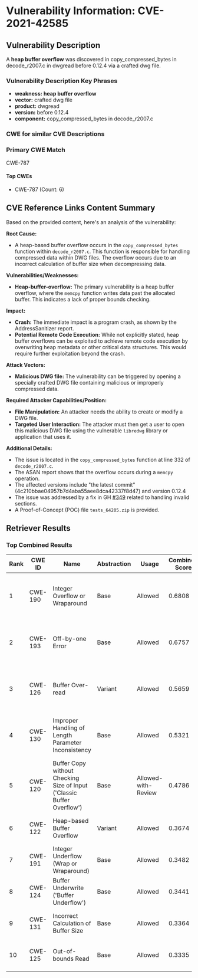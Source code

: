 # Vulnerability Information: CVE-2021-42585

## Vulnerability Description
A **heap buffer overflow** was discovered in copy_compressed_bytes in decode_r2007.c in dwgread before 0.12.4 via a crafted dwg file.

### Vulnerability Description Key Phrases
- **weakness:** **heap buffer overflow**
- **vector:** crafted dwg file
- **product:** dwgread
- **version:** before 0.12.4
- **component:** copy_compressed_bytes in decode_r2007.c

### CWE for similar CVE Descriptions
### Primary CWE Match
CWE-787

#### Top CWEs
- CWE-787 (Count: 6)

## CVE Reference Links Content Summary
Based on the provided content, here's an analysis of the vulnerability:

**Root Cause:**
- A heap-based buffer overflow occurs in the `copy_compressed_bytes` function within `decode_r2007.c`. This function is responsible for handling compressed data within DWG files. The overflow occurs due to an incorrect calculation of buffer size when decompressing data.

**Vulnerabilities/Weaknesses:**
- **Heap-buffer-overflow:** The primary vulnerability is a heap buffer overflow, where the `memcpy` function writes data past the allocated buffer. This indicates a lack of proper bounds checking.

**Impact:**
- **Crash:** The immediate impact is a program crash, as shown by the AddressSanitizer report.
- **Potential Remote Code Execution:** While not explicitly stated, heap buffer overflows can be exploited to achieve remote code execution by overwriting heap metadata or other critical data structures. This would require further exploitation beyond the crash.

**Attack Vectors:**
- **Malicious DWG file:** The vulnerability can be triggered by opening a specially crafted DWG file containing malicious or improperly compressed data.

**Required Attacker Capabilities/Position:**
- **File Manipulation:** An attacker needs the ability to create or modify a DWG file.
- **Targeted User Interaction:** The attacker must then get a user to open this malicious DWG file using the vulnerable `libredwg` library or application that uses it.

**Additional Details:**
- The issue is located in the `copy_compressed_bytes` function at line 332 of `decode_r2007.c`.
- The ASAN report shows that the overflow occurs during a `memcpy` operation.
- The affected versions include "the latest commit" (4c210bbae04957b7d4aba55aee8dca42337f8d47) and version 0.12.4
- The issue was addressed by a fix in GH [#349](https://github.com/LibreDWG/libredwg/issues/349) related to handling invalid sections.
- A Proof-of-Concept (POC) file `tests_64205.zip` is provided.

## Retriever Results

### Top Combined Results

| Rank | CWE ID | Name | Abstraction | Usage | Combined Score | Retrievers | Individual Scores |
|------|--------|------|-------------|-------|---------------|------------|-------------------|
| 1 | CWE-190 | Integer Overflow or Wraparound | Base | Allowed | 0.6808 | dense, sparse, graph | dense: 0.553, sparse: 0.144, graph: 0.901 |
| 2 | CWE-193 | Off-by-one Error | Base | Allowed | 0.6757 | dense, sparse, graph | dense: 0.539, sparse: 0.136, graph: 0.917 |
| 3 | CWE-126 | Buffer Over-read | Variant | Allowed | 0.5659 | dense, sparse, graph | dense: 0.594, sparse: 0.144, graph: 0.652 |
| 4 | CWE-130 | Improper Handling of Length Parameter Inconsistency | Base | Allowed | 0.5321 | dense, sparse, graph | dense: 0.534, sparse: 0.114, graph: 0.558 |
| 5 | CWE-120 | Buffer Copy without Checking Size of Input ('Classic Buffer Overflow') | Base | Allowed-with-Review | 0.4786 | dense, sparse, graph | dense: 0.536, sparse: 0.119, graph: 0.462 |
| 6 | CWE-122 | Heap-based Buffer Overflow | Variant | Allowed | 0.3674 | dense, sparse | dense: 0.603, sparse: 0.169 |
| 7 | CWE-191 | Integer Underflow (Wrap or Wraparound) | Base | Allowed | 0.3482 | dense, sparse | dense: 0.551, sparse: 0.127 |
| 8 | CWE-124 | Buffer Underwrite ('Buffer Underflow') | Base | Allowed | 0.3441 | dense, sparse | dense: 0.553, sparse: 0.118 |
| 9 | CWE-131 | Incorrect Calculation of Buffer Size | Base | Allowed | 0.3364 | dense, sparse | dense: 0.534, sparse: 0.120 |
| 10 | CWE-125 | Out-of-bounds Read | Base | Allowed | 0.3335 | dense, sparse | dense: 0.521, sparse: 0.127 |

